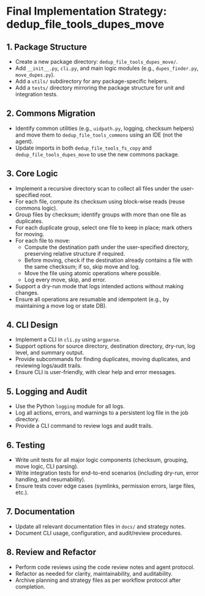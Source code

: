 # Final Implementation Strategy: dedup_file_tools_dupes_move

## 1. Package Structure
- Create a new package directory: `dedup_file_tools_dupes_move/`.
- Add `__init__.py`, `cli.py`, and main logic modules (e.g., `dupes_finder.py`, `move_dupes.py`).
- Add a `utils/` subdirectory for any package-specific helpers.
- Add a `tests/` directory mirroring the package structure for unit and integration tests.

## 2. Commons Migration
- Identify common utilities (e.g., `uidpath.py`, logging, checksum helpers) and move them to `dedup_file_tools_commons` using an IDE (not the agent).
- Update imports in both `dedup_file_tools_fs_copy` and `dedup_file_tools_dupes_move` to use the new commons package.

## 3. Core Logic
- Implement a recursive directory scan to collect all files under the user-specified root.
- For each file, compute its checksum using block-wise reads (reuse commons logic).
- Group files by checksum; identify groups with more than one file as duplicates.
- For each duplicate group, select one file to keep in place; mark others for moving.
- For each file to move:
  - Compute the destination path under the user-specified directory, preserving relative structure if required.
  - Before moving, check if the destination already contains a file with the same checksum; if so, skip move and log.
  - Move the file using atomic operations where possible.
  - Log every move, skip, and error.
- Support a dry-run mode that logs intended actions without making changes.
- Ensure all operations are resumable and idempotent (e.g., by maintaining a move log or state DB).

## 4. CLI Design
- Implement a CLI in `cli.py` using `argparse`.
- Support options for source directory, destination directory, dry-run, log level, and summary output.
- Provide subcommands for finding duplicates, moving duplicates, and reviewing logs/audit trails.
- Ensure CLI is user-friendly, with clear help and error messages.

## 5. Logging and Audit
- Use the Python `logging` module for all logs.
- Log all actions, errors, and warnings to a persistent log file in the job directory.
- Provide a CLI command to review logs and audit trails.

## 6. Testing
- Write unit tests for all major logic components (checksum, grouping, move logic, CLI parsing).
- Write integration tests for end-to-end scenarios (including dry-run, error handling, and resumability).
- Ensure tests cover edge cases (symlinks, permission errors, large files, etc.).

## 7. Documentation
- Update all relevant documentation files in `docs/` and strategy notes.
- Document CLI usage, configuration, and audit/review procedures.

## 8. Review and Refactor
- Perform code reviews using the code review notes and agent protocol.
- Refactor as needed for clarity, maintainability, and auditability.
- Archive planning and strategy files as per workflow protocol after completion.
